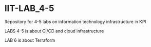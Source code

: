 # IIT-LAB_4-5
Repository for 4-5 labs on information technology infrastructure in KPI

LABS 4-5 is about CI/CD and cloud infrastructure

LAB 6 is about Terraform